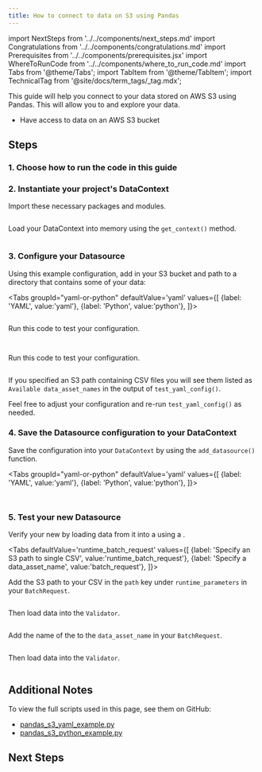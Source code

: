 ```yaml
---
title: How to connect to data on S3 using Pandas
---
```


import NextSteps from '../../components/next_steps.md'
import Congratulations from '../../components/congratulations.md'
import Prerequisites from '../../components/prerequisites.jsx'
import WhereToRunCode from '../../components/where_to_run_code.md'
import Tabs from '@theme/Tabs';
import TabItem from '@theme/TabItem';
import TechnicalTag from '@site/docs/term_tags/_tag.mdx';

This guide will help you connect to your data stored on AWS S3 using Pandas.
This will allow you to <TechnicalTag tag="validation" text="Validate" /> and explore your data.

<Prerequisites>

- Have access to data on an AWS S3 bucket

</Prerequisites>

## Steps

### 1. Choose how to run the code in this guide

<WhereToRunCode />

### 2. Instantiate your project's DataContext

Import these necessary packages and modules.

```python file=../../../../../tests/integration/docusaurus/connecting_to_your_data/cloud/s3/pandas/inferred_and_runtime_yaml_example.py#L3-L7
```

Load your DataContext into memory using the `get_context()` method.

```python file=../../../../../tests/integration/docusaurus/connecting_to_your_data/cloud/s3/pandas/inferred_and_runtime_yaml_example.py#L8
```

### 3. Configure your Datasource

Using this example configuration, add in your S3 bucket and path to a directory that contains some of your data:

<Tabs
  groupId="yaml-or-python"
  defaultValue='yaml'
  values={[
  {label: 'YAML', value:'yaml'},
  {label: 'Python', value:'python'},
  ]}>

<TabItem value="yaml">

```python file=../../../../../tests/integration/docusaurus/connecting_to_your_data/cloud/s3/pandas/inferred_and_runtime_yaml_example.py#L9-L28
```

Run this code to test your configuration.

```python file=../../../../../tests/integration/docusaurus/connecting_to_your_data/cloud/s3/pandas/inferred_and_runtime_yaml_example.py#L39
```

</TabItem>

<TabItem value="python">

```python file=../../../../../tests/integration/docusaurus/connecting_to_your_data/cloud/s3/pandas/inferred_and_runtime_python_example.py#L9-L28
```

Run this code to test your configuration.

```python file=../../../../../tests/integration/docusaurus/connecting_to_your_data/cloud/s3/pandas/inferred_and_runtime_python_example.py#L40
```

</TabItem>

</Tabs>

If you specified an S3 path containing CSV files you will see them listed as `Available data_asset_names` in the output of `test_yaml_config()`.

Feel free to adjust your configuration and re-run `test_yaml_config()` as needed.

### 4. Save the Datasource configuration to your DataContext

Save the configuration into your `DataContext` by using the `add_datasource()` function.

<Tabs
  groupId="yaml-or-python"
  defaultValue='yaml'
  values={[
  {label: 'YAML', value:'yaml'},
  {label: 'Python', value:'python'},
  ]}>

<TabItem value="yaml">

```python file=../../../../../tests/integration/docusaurus/connecting_to_your_data/cloud/s3/pandas/inferred_and_runtime_yaml_example.py#L41
```

</TabItem>

<TabItem value="python">

```python file=../../../../../tests/integration/docusaurus/connecting_to_your_data/cloud/s3/pandas/inferred_and_runtime_python_example.py#L42
```

</TabItem>

</Tabs>

### 5. Test your new Datasource

Verify your new <TechnicalTag tag="datasource" text="Datasource" /> by loading data from it into a <TechnicalTag tag="validator" text="Validator" /> using a <TechnicalTag tag="batch_request" text="Batch Request" />.

<Tabs
  defaultValue='runtime_batch_request'
  values={[
  {label: 'Specify an S3 path to single CSV', value:'runtime_batch_request'},
  {label: 'Specify a data_asset_name', value:'batch_request'},
  ]}>

<TabItem value="runtime_batch_request">

Add the S3 path to your CSV in the `path` key under `runtime_parameters` in your `BatchRequest`.

```python file=../../../../../tests/integration/docusaurus/connecting_to_your_data/cloud/s3/pandas/inferred_and_runtime_yaml_example.py#L42-L50
```

Then load data into the `Validator`.

```python file=../../../../../tests/integration/docusaurus/connecting_to_your_data/cloud/s3/pandas/inferred_and_runtime_yaml_example.py#L58-L64
```

</TabItem>

<TabItem value="batch_request">

Add the name of the <TechnicalTag tag="data_asset" text="Data Asset" /> to the `data_asset_name` in your `BatchRequest`.

```python file=../../../../../tests/integration/docusaurus/connecting_to_your_data/cloud/s3/pandas/inferred_and_runtime_yaml_example.py#L76-L81
```

Then load data into the `Validator`.

```python file=../../../../../tests/integration/docusaurus/connecting_to_your_data/cloud/s3/pandas/inferred_and_runtime_yaml_example.py#L88-L94
```

</TabItem>

</Tabs>

<Congratulations />

## Additional Notes

To view the full scripts used in this page, see them on GitHub:

- [pandas_s3_yaml_example.py](https://github.com/great-expectations/great_expectations/blob/develop/tests/integration/docusaurus/connecting_to_your_data/cloud/s3/pandas/inferred_and_runtime_yaml_example.py)
- [pandas_s3_python_example.py](https://github.com/great-expectations/great_expectations/blob/develop/tests/integration/docusaurus/connecting_to_your_data/cloud/s3/pandas/inferred_and_runtime_python_example.py)

## Next Steps

<NextSteps />
